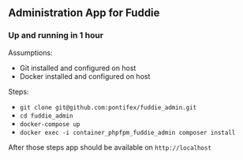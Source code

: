 ## Administration App for Fuddie

### Up and running in 1 hour

Assumptions:
* Git installed and configured on host
* Docker installed and configured on host

Steps:
* ```git clone git@github.com:pontifex/fuddie_admin.git```
* ```cd fuddie_admin```
* ```docker-compose up```
* ```docker exec -i container_phpfpm_fuddie_admin composer install```

After those steps app should be available on ```http://localhost```

